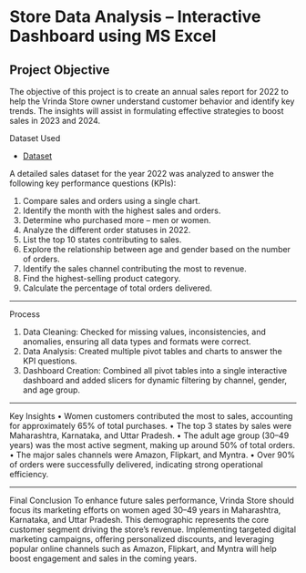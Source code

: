 # Store Data Analysis – Interactive Dashboard using MS Excel
## Project Objective
The objective of this project is to create an annual sales report for 2022 to help the Vrinda Store owner understand customer behavior and identify key trends. The insights will assist in formulating effective strategies to boost sales in 2023 and 2024.

Dataset Used
- <a href="https://github.com/gaurav-ksingh/Data-Analysis-using-Excel-Dashboard/blob/main/Store%20Data%20Analysis.xlsx">Dataset</a>

A detailed sales dataset for the year 2022 was analyzed to answer the following key performance questions (KPIs):
1.	Compare sales and orders using a single chart.
2.	Identify the month with the highest sales and orders.
3.	Determine who purchased more – men or women.
4.	Analyze the different order statuses in 2022.
5.	List the top 10 states contributing to sales.
6.	Explore the relationship between age and gender based on the number of orders.
7.	Identify the sales channel contributing the most to revenue.
8.	Find the highest-selling product category.
9.	Calculate the percentage of total orders delivered.
________________________________________
Process
1.	Data Cleaning: Checked for missing values, inconsistencies, and anomalies, ensuring all data types and formats were correct.
2.	Data Analysis: Created multiple pivot tables and charts to answer the KPI questions.
3.	Dashboard Creation: Combined all pivot tables into a single interactive dashboard and added slicers for dynamic filtering by channel, gender, and age group.
________________________________________
Key Insights
•	Women customers contributed the most to sales, accounting for approximately 65% of total purchases.
•	The top 3 states by sales were Maharashtra, Karnataka, and Uttar Pradesh.
•	The adult age group (30–49 years) was the most active segment, making up around 50% of total orders.
•	The major sales channels were Amazon, Flipkart, and Myntra.
•	Over 90% of orders were successfully delivered, indicating strong operational efficiency.
________________________________________
Final Conclusion
To enhance future sales performance, Vrinda Store should focus its marketing efforts on women aged 30–49 years in Maharashtra, Karnataka, and Uttar Pradesh. This demographic represents the core customer segment driving the store’s revenue. Implementing targeted digital marketing campaigns, offering personalized discounts, and leveraging popular online channels such as Amazon, Flipkart, and Myntra will help boost engagement and sales in the coming years.

